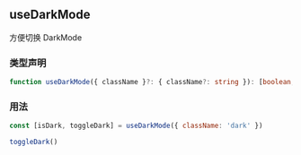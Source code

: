 ## useDarkMode

方便切换 DarkMode

### 类型声明

```typescript
function useDarkMode({ className }?: { className?: string }): [boolean, (value: boolean) => void]
```

### 用法

```javascript
const [isDark, toggleDark] = useDarkMode({ className: 'dark' })

toggleDark()
```
